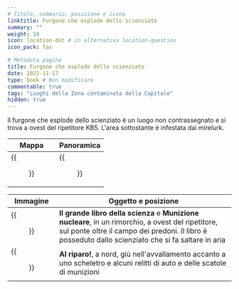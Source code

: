```yaml
---
# Titolo, sommario, posizione e icona
linktitle: Furgone che esplode dello scienziato
summary: ""
weight: 10
icon: location-dot # in alternativa location-question
icon_pack: fas

# Metadata pagina
title: Furgone che esplode dello scienziato
date: 2022-11-17
type: book # Non modificare
commentable: true
tags: "Luoghi della Zona contaminata della Capitale"
hidden: true
---
```



Il furgone che esplode dello scienziato è un luogo non contrassegnato e si trova a ovest del ripetitore KB5. L'area sottostante è infestata dai mirelurk.

| Mappa                                       | Panoramica                                        |
| ------------------------------------------- | ------------------------------------------------- |
| {{<figure src="fo3/Scientist_truck_map.webp">}} | {{<figure src="fo3/Exploding_scientist_truck.webp">}} |

| Immagine                                                     | Oggetto e posizione                                                                                                                                                                                        |
| ------------------------------------------------------------ | ---------------------------------------------------------------------------------------------------------------------------------------------------------------------------------------------------------- |
| {{<figure src="fo3/Exploding_scientist_truck3.webp">}}           | **Il grande libro della scienza** e **Munizione nucleare**, in un rimorchio, a ovest del ripetitore, sul ponte oltre il campo dei predoni. Il libro è posseduto dallo scienziato che si fa saltare in aria |
| {{<figure src="fo3/Duck_and_Cover!_Array,_Power_Station.webp">}} | **Al riparo!**, a nord, giù nell'avvallamento accanto a uno scheletro e alcuni relitti di auto e delle scatole di munizioni                                                                                |
